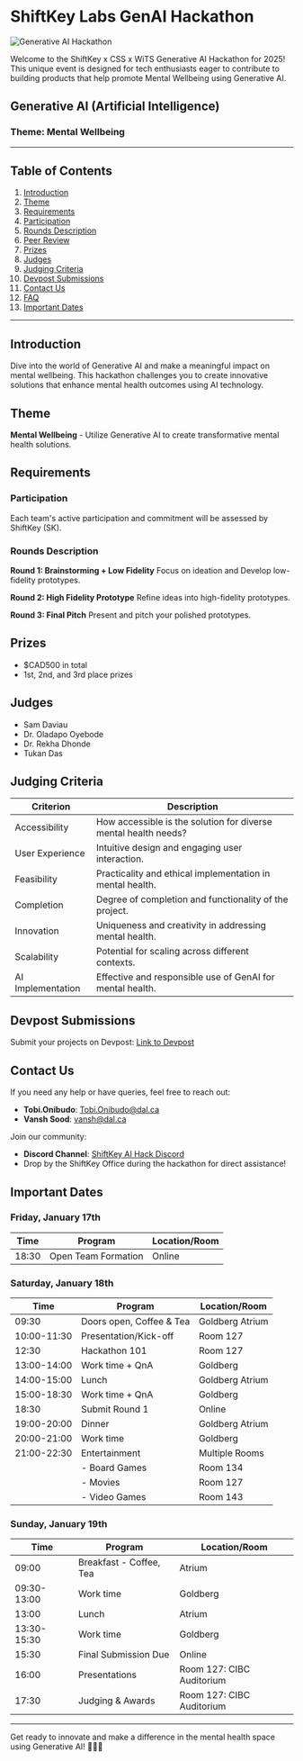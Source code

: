 # ShiftKey Labs GenAI Hackathon

![Generative AI Hackathon](https://shiftkeylabs.ca/wp-content/uploads/2024/12/Gen-AI-Hackathon-copy.png)

Welcome to the ShiftKey x CSS x WiTS Generative AI Hackathon for 2025! This unique event is designed for tech enthusiasts eager to contribute to building products that help promote Mental Wellbeing using Generative AI.

## Generative AI (Artificial Intelligence)

### Theme: Mental Wellbeing

---

## Table of Contents

1. [Introduction](#introduction)
2. [Theme](#theme)
3. [Requirements](#requirements)
4. [Participation](#participation)
5. [Rounds Description](#rounds-description)
6. [Peer Review](#peer-review)
7. [Prizes](#prizes)
8. [Judges](#judges)
9. [Judging Criteria](#judging-criteria)
10. [Devpost Submissions](#devpost-submissions)
11. [Contact Us](#contact-us)
12. [FAQ](#faq)
13. [Important Dates](#important-dates)

---

## Introduction

Dive into the world of Generative AI and make a meaningful impact on mental wellbeing. This hackathon challenges you to create innovative solutions that enhance mental health outcomes using AI technology.

## Theme

**Mental Wellbeing** - Utilize Generative AI to create transformative mental health solutions.

## Requirements

### Participation

Each team's active participation and commitment will be assessed by ShiftKey (SK).

### Rounds Description

**Round 1: Brainstorming + Low Fidelity**
Focus on ideation and Develop low-fidelity prototypes. 

**Round 2: High Fidelity Prototype**
Refine ideas into high-fidelity prototypes.

**Round 3: Final Pitch**
Present and pitch your polished prototypes.

## Prizes

- $CAD500 in total
- 1st, 2nd, and 3rd place prizes 

## Judges

- Sam Daviau
- Dr. Oladapo Oyebode 
- Dr. Rekha Dhonde 
- Tukan Das

## Judging Criteria

| Criterion          | Description                                                    |
|--------------------|----------------------------------------------------------------|
| Accessibility      | How accessible is the solution for diverse mental health needs? |
| User Experience    | Intuitive design and engaging user interaction.                 |
| Feasibility        | Practicality and ethical implementation in mental health.       |
| Completion         | Degree of completion and functionality of the project.          |
| Innovation         | Uniqueness and creativity in addressing mental health.          |
| Scalability        | Potential for scaling across different contexts.  |
| AI Implementation  | Effective and responsible use of GenAI for mental health.       |

## Devpost Submissions

Submit your projects on Devpost: [Link to Devpost](https://shiftkey-genai-mental-wellness.devpost.com/)

## Contact Us

If you need any help or have queries, feel free to reach out:

- **Tobi.Onibudo**: Tobi.Onibudo@dal.ca
- **Vansh Sood**: vansh@dal.ca

Join our community:
- **Discord Channel**: [ShiftKey AI Hack Discord](#)
- Drop by the ShiftKey Office during the hackathon for direct assistance!

## Important Dates

### Friday, January 17th
| Time    | Program                | Location/Room           |
|---------|------------------------|------------------------|
| 18:30   | Open Team Formation    | Online                |

### Saturday, January 18th
| Time    | Program                | Location/Room           |
|---------|------------------------|------------------------|
| 09:30   | Doors open, Coffee & Tea| Goldberg Atrium       |
| 10:00-11:30 | Presentation/Kick-off  | Room 127             |
| 12:30   | Hackathon 101          | Room 127             |
| 13:00-14:00 | Work time + QnA       | Goldberg             |
| 14:00-15:00 | Lunch                 | Goldberg Atrium      |
| 15:00-18:30 | Work time + QnA       | Goldberg             |
| 18:30   | Submit Round 1         | Online                |
| 19:00-20:00 | Dinner                | Goldberg Atrium      |
| 20:00-21:00 | Work time             | Goldberg             |
| 21:00-22:30 | Entertainment         | Multiple Rooms        |
|         | - Board Games          | Room 134              |
|         | - Movies               | Room 127              |
|         | - Video Games          | Room 143              |

### Sunday, January 19th
| Time    | Program                | Location/Room           |
|---------|------------------------|------------------------|
| 09:00   | Breakfast - Coffee, Tea| Atrium                |
| 09:30-13:00 | Work time             | Goldberg             |
| 13:00   | Lunch                 | Atrium                |
| 13:30- 15:30 | Work time             | Goldberg             |
| 15:30   | Final Submission Due     | Online                |
| 16:00 | Presentations         | Room 127: CIBC Auditorium |
| 17:30   | Judging & Awards      | Room 127: CIBC Auditorium |


---

Get ready to innovate and make a difference in the mental health space using Generative AI! 🌟🌐🚀
